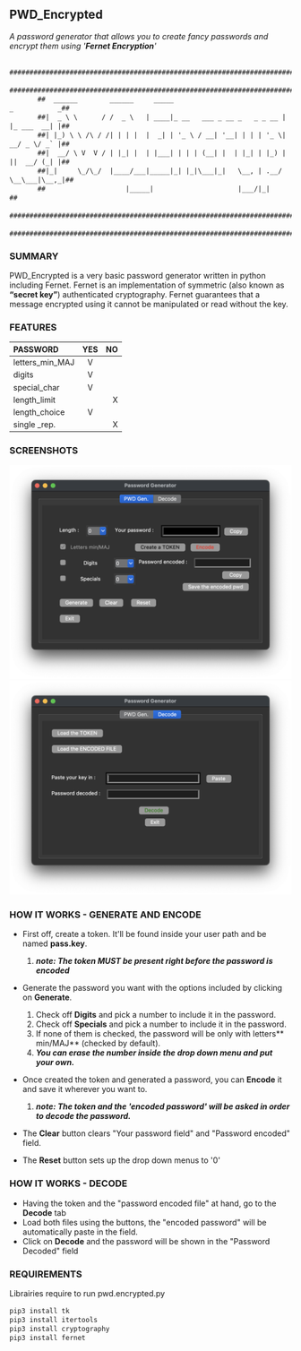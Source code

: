## PWD_Encrypted
_A password generator that allows you to create fancy passwords and encrypt them using '**Fernet Encryption**'_
```
       ##############################################################################
       ##############################################################################
       ##  ______        ______     _____                             _           _##
       ##|  _ \ \      / /  _ \   | ____|_ __   ___ _ __ _   _ _ __ | |_ ___  __| |##
       ##| |_) \ \ /\ / /| | | |  |  _| | '_ \ / __| '__| | | | '_ \| __/ _ \/ _` |##
       ##|  __/ \ V  V / | |_| |  | |___| | | | (__| |  | |_| | |_) | ||  __/ (_| |##
       ##|_|     \_/\_/  |____/___|_____|_| |_|\___|_|   \__, | .__/ \__\___|\__,_|##
       ##                    |_____|                     |___/|_|                  ##
       ##############################################################################
       ##############################################################################
```

### SUMMARY
PWD_Encrypted is a very basic password generator written in python including Fernet.
Fernet is an implementation of symmetric (also known as **“secret key”**) authenticated cryptography.
Fernet guarantees that a message encrypted using it cannot be manipulated or read without the key.

### FEATURES
| PASSWORD         |       YES       |       NO      |
|:-----------------|:---------------:| -------------:|
| letters_min_MAJ  |        V        |               |
| digits           |        V        |               |
| special_char     |        V        |               |
| length_limit     |                 |       X       |
| length_choice    |        V        |               |
| single _rep.     |                 |       X       |

### SCREENSHOTS
![Screenshot](https://github.com/gelndjj/PWD_Encrypted/blob/main/img/pwd_gen.png)
![Screenshot](https://github.com/gelndjj/PWD_Encrypted/blob/main/img/pwd_dec.png)

### HOW IT WORKS - GENERATE AND ENCODE
* First off, create a token. It'll be found inside your user path and be named **pass.key**.
  1. ***note: The token MUST be present right before the password is encoded***
* Generate the password you want with the options included by clicking on **Generate**.

  1. Check off **Digits** and pick a number to include it in the password.
  2. Check off **Specials** and pick a number to include it in the password.
  3. If none of them is checked, the password will be only with letters** min/MAJ** (checked by default).
  4. ***You can erase the number inside the drop down menu and put your own.***
  
* Once created the token and generated a password, you can **Encode** it and save it wherever you want to.
   1. ***note: The token and the 'encoded password' will be asked in order to decode the password.***
* The **Clear** button clears "Your password field" and "Password encoded" field.
* The **Reset** button sets up the drop down menus to '0'

### HOW IT WORKS - DECODE
* Having the token and the "password encoded file" at hand, go to the **Decode** tab
* Load both files using the buttons, the "encoded password" will be automatically paste in the field.
* Click on **Decode** and the password will be shown in the "Password Decoded" field

### REQUIREMENTS
Librairies require to run pwd.encrypted.py

```
pip3 install tk
pip3 install itertools
pip3 install cryptography
pip3 install fernet

```
